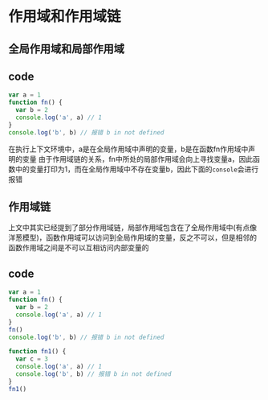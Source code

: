 # 作用域和作用域链

## 全局作用域和局部作用域

## code
```javascript
var a = 1
function fn() {
  var b = 2
  console.log('a', a) // 1
}
console.log('b', b) // 报错 b in not defined
```
在执行上下文环境中，a是在全局作用域中声明的变量，b是在函数fn作用域中声明的变量
由于作用域链的关系，fn中所处的局部作用域会向上寻找变量a，因此函数中的变量打印为1，而在全局作用域中不存在变量b，因此下面的`console`会进行报错

## 作用域链
上文中其实已经提到了部分作用域链，局部作用域包含在了全局作用域中(有点像洋葱模型)，函数作用域可以访问到全局作用域的变量，反之不可以，但是相邻的函数作用域之间是不可以互相访问内部变量的
## code
```javascript
var a = 1
function fn() {
  var b = 2
  console.log('a', a) // 1
}
fn()
console.log('b', b) // 报错 b in not defined

function fn1() {
  var c = 3
  console.log('a', a) // 1
  console.log('b', b) // 报错 b in not defined
}
fn1()
```

